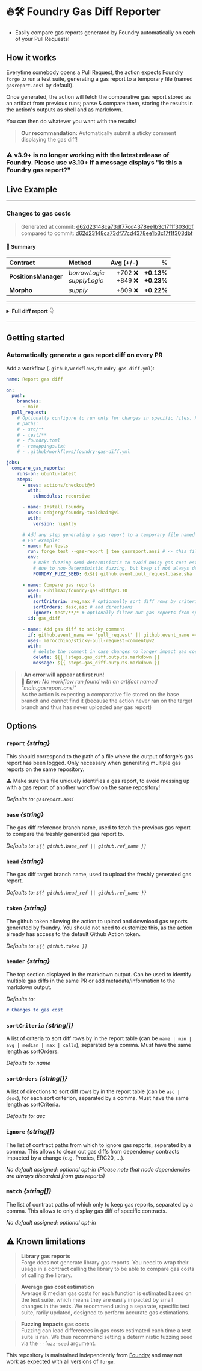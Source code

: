 # 🔥🛠️ Foundry Gas Diff Reporter

- Easily compare gas reports generated by Foundry automatically on each of your Pull Requests!

## How it works

Everytime somebody opens a Pull Request, the action expects [Foundry](https://github.com/foundry-rs/foundry) `forge` to run a test suite, generating a gas report to a temporary file (named `gasreport.ansi` by default).

Once generated, the action will fetch the comparative gas report stored as an artifact from previous runs; parse & compare them, storing the results in the action's outputs as shell and as markdown.

You can then do whatever you want with the results!

> **Our recommandation:** Automatically submit a sticky comment displaying the gas diff!

### ⚠️ v3.9+ is no longer working with the latest release of Foundry. Please use v3.10+ if a message displays "Is this a Foundry gas report?"

## Live Example

---

### Changes to gas costs

> Generated at commit: [d62d23148ca73df77cd4378ee1b3c17f1f303dbf](/Rubilmax/foundry-gas-diff/commit/d62d23148ca73df77cd4378ee1b3c17f1f303dbf), compared to commit: [d62d23148ca73df77cd4378ee1b3c17f1f303dbf](/Rubilmax/foundry-gas-diff/d62d23148ca73df77cd4378ee1b3c17f1f303dbf)

#### 🧾 Summary

| Contract             | Method                           |            Avg (+/-) |                          % |
| :------------------- | :------------------------------- | -------------------: | -------------------------: |
| **PositionsManager** | _borrowLogic_<br />_supplyLogic_ | +702 ❌<br />+849 ❌ | **+0.13%**<br />**+0.23%** |
| **Morpho**           | _supply_                         |              +809 ❌ |                 **+0.22%** |

---

<details>
<summary><strong>Full diff report</strong> 👇</summary>
<br />

| Contract             |    Deployment Cost (+/-) | Method                           |                          Min (+/-) |                        % |                                    Avg (+/-) |                          % |                              Median (+/-) |                         % |                                     Max (+/-) |                         % |                  # Calls (+/-) |
| :------------------- | -----------------------: | :------------------------------- | ---------------------------------: | -----------------------: | -------------------------------------------: | -------------------------: | ----------------------------------------: | ------------------------: | --------------------------------------------: | ------------------------: | -----------------------------: |
| **PositionsManager** | 4,546,050&nbsp;(+14,617) | _borrowLogic_<br />_supplyLogic_ | 148,437&nbsp;(0)<br />737&nbsp;(0) | **0.00%**<br />**0.00%** | 542,977&nbsp;(+702)<br />365,894&nbsp;(+849) | **+0.13%**<br />**+0.23%** | 438,816&nbsp;(0)<br />383,960&nbsp;(+995) | **0.00%**<br />**+0.26%** | 1,090,968&nbsp;(0)<br />2,121,294&nbsp;(+304) | **0.00%**<br />**+0.01%** | 292&nbsp;(0)<br />500&nbsp;(0) |
| **Morpho**           |       3,150,242&nbsp;(0) | _supply_                         |                     3,997&nbsp;(0) |                **0.00%** |                          371,586&nbsp;(+809) |                 **+0.22%** |                       395,247&nbsp;(+995) |                **+0.25%** |                         2,125,764&nbsp;(+304) |                **+0.01%** |                   502&nbsp;(0) |

</details>

---

## Getting started

### Automatically generate a gas report diff on every PR

Add a workflow (`.github/workflows/foundry-gas-diff.yml`):

```yaml
name: Report gas diff

on:
  push:
    branches:
      - main
  pull_request:
    # Optionally configure to run only for changes in specific files. For example:
    # paths:
    # - src/**
    # - test/**
    # - foundry.toml
    # - remappings.txt
    # - .github/workflows/foundry-gas-diff.yml

jobs:
  compare_gas_reports:
    runs-on: ubuntu-latest
    steps:
      - uses: actions/checkout@v3
        with:
          submodules: recursive

      - name: Install Foundry
        uses: onbjerg/foundry-toolchain@v1
        with:
          version: nightly

      # Add any step generating a gas report to a temporary file named gasreport.ansi
      # For example:
      - name: Run tests
        run: forge test --gas-report | tee gasreport.ansi # <- this file name should be unique in your repository!
        env:
          # make fuzzing semi-deterministic to avoid noisy gas cost estimation
          # due to non-deterministic fuzzing, but keep it not always deterministic
          FOUNDRY_FUZZ_SEED: 0x${{ github.event.pull_request.base.sha || github.sha }}

      - name: Compare gas reports
        uses: Rubilmax/foundry-gas-diff@v3.10
        with:
          sortCriteria: avg,max # optionnally sort diff rows by criteria
          sortOrders: desc,asc # and directions
          ignore: test/**/* # optionally filter out gas reports from specific paths
        id: gas_diff

      - name: Add gas diff to sticky comment
        if: github.event_name == 'pull_request' || github.event_name == 'pull_request_target'
        uses: marocchino/sticky-pull-request-comment@v2
        with:
          # delete the comment in case changes no longer impact gas costs
          delete: ${{ !steps.gas_diff.outputs.markdown }}
          message: ${{ steps.gas_diff.outputs.markdown }}
```

> :information_source: **An error will appear at first run!**<br/>
> 🔴 <em>**Error:** No workflow run found with an artifact named "main.gasreport.ansi"</em><br/>
> As the action is expecting a comparative file stored on the base branch and cannot find it (because the action never ran on the target branch and thus has never uploaded any gas report)

## Options

### `report` _{string}_

This should correspond to the path of a file where the output of forge's gas report has been logged.
Only necessary when generating multiple gas reports on the same repository.

⚠️ Make sure this file uniquely identifies a gas report, to avoid messing up with a gas report of another workflow on the same repository!

_Defaults to: `gasreport.ansi`_

### `base` _{string}_

The gas diff reference branch name, used to fetch the previous gas report to compare the freshly generated gas report to.

_Defaults to: `${{ github.base_ref || github.ref_name }}`_

### `head` _{string}_

The gas diff target branch name, used to upload the freshly generated gas report.

_Defaults to: `${{ github.head_ref || github.ref_name }}`_

### `token` _{string}_

The github token allowing the action to upload and download gas reports generated by foundry. You should not need to customize this, as the action already has access to the default Github Action token.

_Defaults to: `${{ github.token }}`_

### `header` _{string}_

The top section displayed in the markdown output. Can be used to identify multiple gas diffs in the same PR or add metadata/information to the markdown output.

_Defaults to:_

```markdown
# Changes to gas cost
```

### `sortCriteria` _{string[]}_

A list of criteria to sort diff rows by in the report table (can be `name | min | avg | median | max | calls`), separated by a comma.
Must have the same length as sortOrders.

_Defaults to: name_

### `sortOrders` _{string[]}_

A list of directions to sort diff rows by in the report table (can be `asc | desc`), for each sort criterion, separated by a comma.
Must have the same length as sortCriteria.

_Defaults to: asc_

### `ignore` _{string[]}_

The list of contract paths from which to ignore gas reports, separated by a comma.
This allows to clean out gas diffs from dependency contracts impacted by a change (e.g. Proxies, ERC20, ...).

_No default assigned: optional opt-in (Please note that node dependencies are always discarded from gas reports)_

### `match` _{string[]}_

The list of contract paths of which only to keep gas reports, separated by a comma.
This allows to only display gas diff of specific contracts.

_No default assigned: optional opt-in_

## ⚠️ Known limitations

> **Library gas reports**<br/>
> Forge does not generate library gas reports. You need to wrap their usage in a contract calling the library to be able to compare gas costs of calling the library.

> **Average gas cost estimation**<br/>
> Average & median gas costs for each function is estimated based on the test suite, which means they are easily impacted by small changes in the tests. We recommend using a separate, specific test suite, rarily updated, designed to perform accurate gas estimations.

> **Fuzzing impacts gas costs**<br/>
> Fuzzing can lead differences in gas costs estimated each time a test suite is ran. We thus recommend setting a deterministic fuzzing seed via the `--fuzz-seed` argument.

This repository is maintained independently from [Foundry](https://github.com/foundry-rs/foundry) and may not work as expected with all versions of `forge`.
